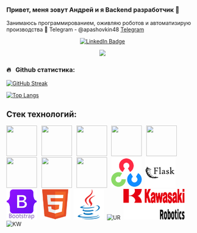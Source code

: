 ### Привет, меня зовут Андрей и я Backend разработчик 👋

Занимаюсь программированием, оживляю роботов и автоматизирую производства 🤖
Telegram - @apashovkin48
[Telegram](https://t.me/apashovkin48)

<p align="center">
<a href="https://www.linkedin.com/in/kakbar"><img src="https://img.shields.io/badge/LinkedIn-blue?style=for-the-badge&logo=linkedin&logoColor=white" alt="LinkedIn Badge"></a>
</p>

<div id="header" align="center">
  <img src="https://media.giphy.com/media/zOvBKUUEERdNm/giphy.gif" width="300"/>
</div>


### 🔥 &nbsp; Github статистика:
[![GitHub Streak](http://github-readme-streak-stats.herokuapp.com?user=apashovkin48&theme=dark&hide_border=true&locale=ru&date_format=j%20M%5B%20Y%5D)](https://git.io/streak-stats)

[![Top Langs](https://github-readme-stats.vercel.app/api/top-langs/?username=apashovkin48&layout=compact&theme=vision-friendly-dark)](https://github.com/anuraghazra/github-readme-stats)

## Стек технологий:
<img src="https://cdn.jsdelivr.net/gh/devicons/devicon/icons/python/python-original-wordmark.svg" width="80" height="80" /> &nbsp;
<img src="https://cdn.jsdelivr.net/gh/devicons/devicon/icons/django/django-plain.svg" width="80" height="80" /> &nbsp;
<img src="https://cdn.jsdelivr.net/gh/devicons/devicon/icons/postgresql/postgresql-original-wordmark.svg" width="80" height="80" /> &nbsp;
<img src="https://cdn.jsdelivr.net/gh/devicons/devicon/icons/sqlite/sqlite-original.svg" width="80" height="80" /> &nbsp;
<img src="https://cdn.jsdelivr.net/gh/devicons/devicon/icons/docker/docker-original-wordmark.svg" width="80" height="80" /> &nbsp;
<img src="https://cdn.jsdelivr.net/gh/devicons/devicon/icons/linux/linux-original.svg" width="80" height="80" /> &nbsp;
<img src="https://cdn.jsdelivr.net/gh/devicons/devicon/icons/nginx/nginx-original.svg" width="80" height="80" /> &nbsp;
<img src="https://cdn.jsdelivr.net/gh/devicons/devicon/icons/vscode/vscode-original.svg" width="80" height="80" /> &nbsp;
<img src="https://github.com/devicons/devicon/blob/master/icons/opencv/opencv-original.svg" title="OpenCV" alt="OpenCV" width="80" height="80"/>&nbsp;
<img src="https://github.com/devicons/devicon/blob/master/icons/flask/flask-original-wordmark.svg" title="Flask" alt="Flask" width="80" height="80"/>&nbsp;
<img src="https://github.com/devicons/devicon/blob/master/icons/bootstrap/bootstrap-original-wordmark.svg" title="Bootstrap" alt="Bootstrap" width="80" height="80"/>&nbsp;
<img src="https://github.com/devicons/devicon/blob/master/icons/html5/html5-original.svg" title="HTML" alt="HTML" width="80" height="80"/>&nbsp;
<img src="https://github.com/devicons/devicon/blob/master/icons/java/java-original.svg" title="HTML" alt="HTML" width="80" height="80"/>&nbsp;
<img src="https://upload.wikimedia.org/wikipedia/commons/2/29/Universal_robots_logo.svg" title="UR" alt="UR" width="80" height="80"/>&nbsp;
<img src="https://github.com/apashovkin48/apashovkin48/blob/main/kw.svg" title="KW" alt="KW" width="160" height="80"/>&nbsp;
<img src="https://upload.wikimedia.org/wikipedia/commons/1/1c/Profinet_logo.svg" title="KW" alt="KW" width="160" height="80"/>&nbsp;
